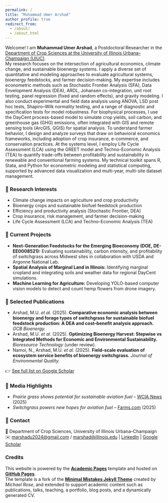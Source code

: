 ```yaml
---
permalink: /
title: "Muhammad Umer Arshad"
author_profile: true
redirect_from: 
  - /about/
  - /about.html
---
```


Welcome! I am **Muhammad Umer Arshad**, a Postdoctoral Researcher in the [Department of Crop Sciences at the University of Illinois Urbana–Champaign (UIUC)](https://dkleelab.cropsci.illinois.edu/umer-arshad/).  
My research focuses on the intersection of agricultural economics, climate change, and sustainable bioenergy systems. I apply a diverse set of quantitative and modeling approaches to evaluate agricultural systems, bioenergy feedstocks, and farmer decision-making. My expertise includes econometric methods such as Stochastic Frontier Analysis (SFA), Data Envelopment Analysis (DEA), ARDL, Johansen co-integration, unit root testing, panel regression (fixed and random effects), and gravity modeling. I also conduct experimental and field data analysis using ANOVA, LSD post hoc tests, Shapiro–Wilk normality testing, and a range of diagnostic and specification tests for model robustness. For biophysical processes, I use the DayCent process-based model to simulate crop yields, soil carbon, and greenhouse gas (GHG) emissions, often integrated with GIS and remote sensing tools (ArcGIS, QGIS) for spatial analysis. To understand farmer behavior, I design and analyze surveys that draw on behavioral economics frameworks, including adoption of crop insurance, e-commerce, and conservation practices. At the systems level, I employ Life Cycle Assessment (LCA) using the GREET model and Techno-Economic Analysis (TEA) to quantify trade-offs between profitability and sustainability in renewable and conventional farming systems. My technical toolkit spans R, Stata, and Python for econometric modeling and statistical computing, supported by advanced data visualization and multi-year, multi-site dataset management.  

### 🔹 Research Interests
- Climate change impacts on agriculture and crop productivity  
- Bioenergy crops and sustainable biofuel feedstock production  
- Efficiency and productivity analysis (Stochastic Frontier, DEA)  
- Crop insurance, risk management, and farmer decision-making  
- Life Cycle Assessment (LCA) and Techno-Economic Analysis (TEA) 

### 🔹 Current Projects
- **Next-Generation Feedstocks for the Emerging Bioeconomy (DOE, DE-EE0008521):** Evaluating sustainability, carbon intensity, and profitability of switchgrass across Midwest sites in collaboration with USDA and Argonne National Lab.  
- **Spatial Analysis of Marginal Land in Illinois:** Identifying marginal cropland and integrating soils and weather data for regional DayCent simulations.  
- **Machine Learning for Agriculture:** Developing YOLO-based computer vision models to detect and count hemp flowers from drone imagery.  

### 🔹 Selected Publications
- Arshad, M.U. *et al.* (2025). **Comparative economic analysis between bioenergy and forage types of switchgrass for sustainable biofuel feedstock production: A DEA and cost–benefit analysis approach.** *GCB Bioenergy.*  
- Arshad, M.U. *et al.* (2025). **Optimizing Bioenergy Harvest: Stepwise vs Integrated Methods for Economic and Environmental Sustainability.** *Bioresource Technology* (under review).  
- Namoi, N., Arshad, M.U. *et al.* (2025). **Field-scale evaluation of ecosystem service benefits of bioenergy switchgrass.** *Journal of Environmental Quality.*  

👉 [See full list on Google Scholar](https://scholar.google.com/citations?user=iQbRc7kAAAAJ&hl=en)  

### 🔹 Media Highlights
- *Prairie grass shows potential for sustainable aviation fuel* – [WCIA News](https://www.wcia.com/news/champaign-county/prairie-grass-shows-potential-for-sustainable-aviation-fuel-u-of-i-scientists/) (2025)  
- *Switchgrass powers new hopes for aviation fuel* – [Farms.com](https://m.farms.com/news/switchgrass-powers-new-hopes-for-aviation-fuel-226398.aspx) (2025)  

### 🔹 Contact
📍 Department of Crop Sciences, University of Illinois Urbana–Champaign  
✉️ marshadu2024@gmail.com / marshad@illinois.edu | [LinkedIn](https://www.linkedin.com/in/arshadumer/) | [Google Scholar](https://scholar.google.com/citations?user=iQbRc7kAAAAJ&hl=en) 

### Credits
This website is powered by the **[Academic Pages](https://github.com/academicpages/academicpages.github.io)** template and hosted on **[GitHub Pages](https://pages.github.com/)**.  
The template is a fork of the **[Minimal Mistakes Jekyll Theme](https://mmistakes.github.io/minimal-mistakes/)** created by *Michael Rose*, and extended to support academic content such as publications, talks, teaching, a portfolio, blog posts, and a dynamically generated CV.

